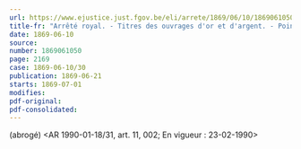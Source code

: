 ```yaml
---
url: https://www.ejustice.just.fgov.be/eli/arrete/1869/06/10/1869061050/justel
title-fr: "Arrêté royal. - Titres des ouvrages d'or et d'argent. - Poinçons."
date: 1869-06-10
source:
number: 1869061050
page: 2169
case: 1869-06-10/30
publication: 1869-06-21
starts: 1869-07-01
modifies:
pdf-original:
pdf-consolidated:
---
```


(abrogé) <AR 1990-01-18/31, art. 11, 002;  En vigueur :  23-02-1990>
